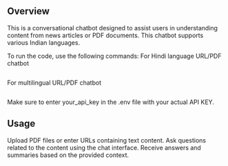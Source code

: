 

## Overview
This is a conversational chatbot designed to assist users in understanding content from news articles or PDF documents. This chatbot supports various Indian languages.


To run the code, use the following commands:
For Hindi language URL/PDF chatbot
```streamlit run Hindi_News_Pdf_Chatbot.py

```
For multilingual URL/PDF chatbot
```streamlit run MultiLang_News_PDF_Chatbot.py

```

Make sure to enter your_api_key in the .env file with your actual API KEY.

## Usage

Upload PDF files or enter URLs containing text content.
Ask questions related to the content using the chat interface.
Receive answers and summaries based on the provided context.

